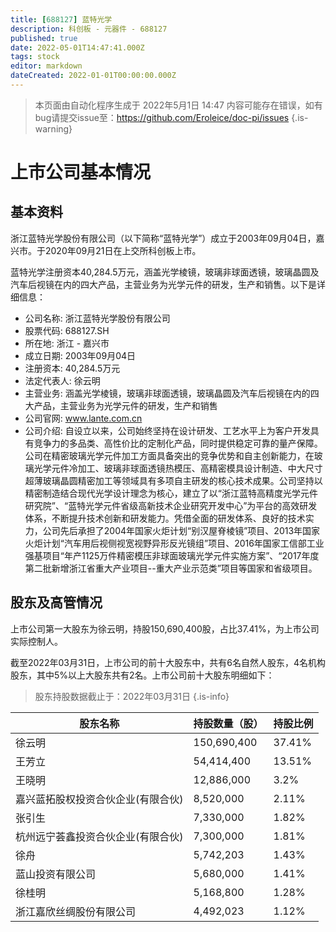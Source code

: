 ```yaml
---
title: [688127] 蓝特光学
description: 科创板 - 元器件 - 688127
published: true
date: 2022-05-01T14:47:41.000Z
tags: stock
editor: markdown
dateCreated: 2022-01-01T00:00:00.000Z
---
```


> 本页面由自动化程序生成于 2022年5月1日 14:47
> 内容可能存在错误，如有bug请提交issue至：https://github.com/Eroleice/doc-pi/issues
{.is-warning}

# 上市公司基本情况

## 基本资料

浙江蓝特光学股份有限公司（以下简称“蓝特光学”）成立于2003年09月04日，嘉兴市。于2020年09月21日在上交所科创板上市。

蓝特光学注册资本40,284.5万元，涵盖光学棱镜，玻璃非球面透镜，玻璃晶圆及汽车后视镜在内的四大产品，主营业务为光学元件的研发，生产和销售。以下是详细信息：

- 公司名称: 浙江蓝特光学股份有限公司
- 股票代码: 688127.SH
- 所在地: 浙江 - 嘉兴市
- 成立日期: 2003年09月04日
- 注册资本: 40,284.5万元
- 法定代表人: 徐云明
- 主营业务: 涵盖光学棱镜，玻璃非球面透镜，玻璃晶圆及汽车后视镜在内的四大产品，主营业务为光学元件的研发，生产和销售
- 公司官网: www.lante.com.cn
- 公司介绍: 自设立以来，公司始终坚持在设计研发、工艺水平上为客户开发具有竞争力的多品类、高性价比的定制化产品，同时提供稳定可靠的量产保障。公司在精密玻璃光学元件加工方面具备突出的竞争优势和自主创新能力，在玻璃光学元件冷加工、玻璃非球面透镜热模压、高精密模具设计制造、中大尺寸超薄玻璃晶圆精密加工等领域具有多项自主研发的核心技术成果。公司坚持以精密制造结合现代光学设计理念为核心，建立了以“浙江蓝特高精度光学元件研究院”、“蓝特光学元件省级高新技术企业研究开发中心”为平台的高效研发体系，不断提升技术创新和研发能力。凭借全面的研发体系、良好的技术实力，公司先后承担了2004年国家火炬计划“别汉屋脊棱镜”项目、2013年国家火炬计划“汽车用后视侧视宽视野异形反光镜组”项目、2016年国家工信部工业强基项目“年产1125万件精密模压非球面玻璃光学元件实施方案”、“2017年度第二批新增浙江省重大产业项目--重大产业示范类”项目等国家和省级项目。


## 股东及高管情况

上市公司第一大股东为徐云明，持股150,690,400股，占比37.41%，为上市公司实际控制人。

截至2022年03月31日，上市公司的前十大股东中，共有6名自然人股东，4名机构股东，其中5%以上大股东共有2名。上市公司前十大股东明细如下：

> 股东持股数据截止于：2022年03月31日
{.is-info}

| 股东名称 | 持股数量（股） | 持股比例 |
| --- | --- | --- |
| 徐云明 | 150,690,400 | 37.41% |
| 王芳立 | 54,414,400 | 13.51% |
| 王晓明 | 12,886,000 | 3.2% |
| 嘉兴蓝拓股权投资合伙企业(有限合伙) | 8,520,000 | 2.11% |
| 张引生 | 7,330,000 | 1.82% |
| 杭州远宁荟鑫投资合伙企业(有限合伙) | 7,300,000 | 1.81% |
| 徐舟 | 5,742,203 | 1.43% |
| 蓝山投资有限公司 | 5,680,000 | 1.41% |
| 徐桂明 | 5,168,800 | 1.28% |
| 浙江嘉欣丝绸股份有限公司 | 4,492,023 | 1.12% |




